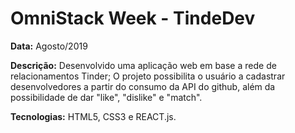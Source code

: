 # OmniStack Week - TindeDev

**Data:** Agosto/2019

**Descrição:** Desenvolvido uma aplicação web em base a rede de relacionamentos Tinder; O projeto 
possibilita o usuário a cadastrar desenvolvedores a partir do consumo da API do github, além da possibilidade de dar "like", 
"dislike" e "match".

**Tecnologias:** HTML5, CSS3 e REACT.js.
